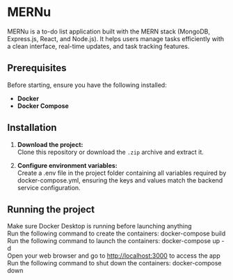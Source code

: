 # MERNu

MERNu is a to-do list application built with the MERN stack (MongoDB, Express.js, React, and Node.js). It helps users manage tasks efficiently with a clean interface, real-time updates, and task tracking features.

## Prerequisites

Before starting, ensure you have the following installed:

- **Docker**  
- **Docker Compose**  

## Installation

1. **Download the project:**  
   Clone this repository or download the `.zip` archive and extract it.

2. **Configure environment variables:**  
   Create a .env file in the project folder containing all variables required by docker-compose.yml, ensuring the keys and values match the backend service configuration.

## Running the project

Make sure Docker Desktop is running before launching anything  
Run the following command to create the containers: docker-compose build  
Run the following command to launch the containers: docker-compose up -d  
Open your web browser and go to <http://localhost:3000> to access the app  
Run the following command to shut down the containers: docker-compose down
